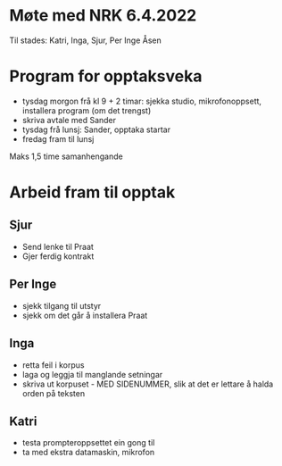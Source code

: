 # Møte med NRK 6.4.2022

Til stades: Katri, Inga, Sjur, Per Inge Åsen

# Program for opptaksveka

- tysdag morgon frå kl 9 + 2 timar: sjekka studio, mikrofonoppsett, installera program (om det trengst)
- skriva avtale med Sander
- tysdag frå lunsj: Sander, opptaka startar
- fredag fram til lunsj

Maks 1,5 time samanhengande

# Arbeid fram til opptak

## Sjur
- Send lenke til Praat
- Gjer ferdig kontrakt

## Per Inge
- sjekk tilgang til utstyr
- sjekk om det går å installera Praat

## Inga
- retta feil i korpus
- laga og leggja til manglande setningar
- skriva ut korpuset - MED SIDENUMMER, slik at det er lettare å halda orden på teksten

## Katri
- testa prompteroppsettet ein gong til
- ta med ekstra datamaskin, mikrofon
